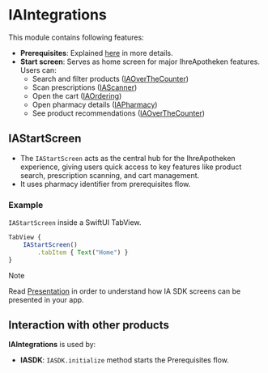 # IAIntegrations

This module contains following features:
* **Prerequisites**: Explained [here](./Prerequisites.md) in more details.
* **Start screen**: Serves as home screen for major IhreApotheken features. Users can:
  * Search and filter products ([IAOverTheCounter](./IAOverTheCounter.md)) 
  * Scan prescriptions ([IAScanner](./IAScanner.md)) 
  * Open the cart ([IAOrdering](./IAOrdering.md)) 
  * Open pharmacy details ([IAPharmacy](./IAPharmacy.md)) 
  * See product recommendations ([IAOverTheCounter](./IAOverTheCounter.md))
 
## IAStartScreen

* The `IAStartScreen` acts as the central hub for the IhreApotheken experience, giving users quick access to key features like product search, prescription scanning, and cart management.
* It uses pharmacy identifier from prerequisites flow.

### Example

`IAStartScreen` inside a SwiftUI TabView.

```javascript
TabView {   
    IAStartScreen()
        .tabItem { Text("Home") }
}
```
> [!NOTE]
> Read [Presentation](./Presentation.md) in order to understand how IA SDK screens can be presented in your app.  

## Interaction with other products

**IAIntegrations** is used by:
* **IASDK**: `IASDK.initialize` method starts the Prerequisites flow.

